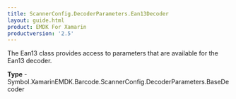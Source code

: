 ```yaml
---
title: ScannerConfig.DecoderParameters.Ean13Decoder
layout: guide.html 
product: EMDK For Xamarin 
productversion: '2.5' 
---
```

The Ean13 class provides access to parameters that are available for the Ean13 decoder.

**Type** - Symbol.XamarinEMDK.Barcode.ScannerConfig.DecoderParameters.BaseDecoder



